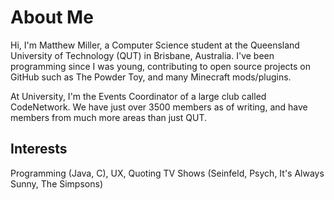# About Me
Hi, I'm Matthew Miller, a Computer Science student at the Queensland University of Technology (QUT) in Brisbane, Australia. I've been programming since I was young, contributing to open source projects on GitHub such as The Powder Toy, and many Minecraft mods/plugins. 

At University, I'm the Events Coordinator of a large club called CodeNetwork. We have just over 3500 members as of writing, and have members from much more areas than just QUT.

## Interests
Programming (Java, C), UX, Quoting TV Shows (Seinfeld, Psych, It's Always Sunny, The Simpsons)
